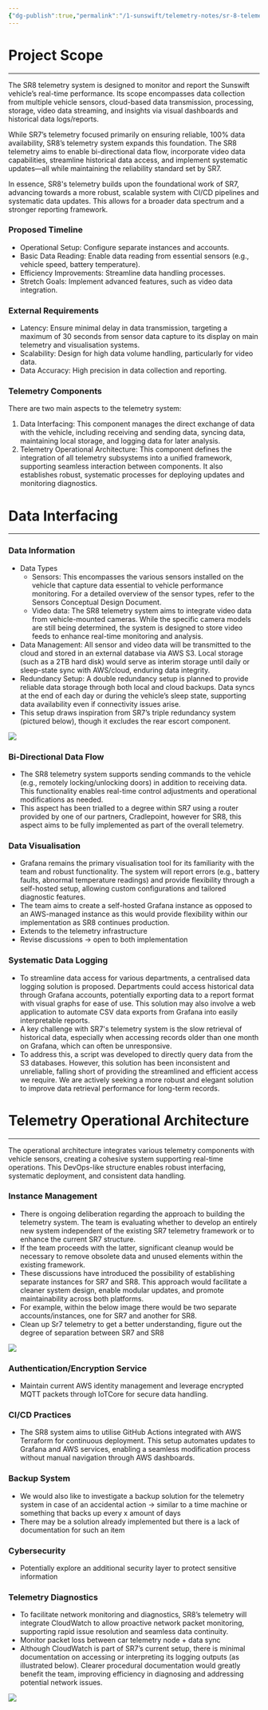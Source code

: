 ```yaml
---
{"dg-publish":true,"permalink":"/1-sunswift/telemetry-notes/sr-8-telemetry/sr-8-telemetry-reference-document/","created":"2024-12-08T10:42:56.082+11:00","updated":"2024-12-15T22:50:00.047+11:00"}
---
```


# Project Scope
---
The SR8 telemetry system is designed to monitor and report the Sunswift vehicle’s real-time performance. Its scope encompasses data collection from multiple vehicle sensors, cloud-based data transmission, processing, storage, video data streaming, and insights via visual dashboards and historical data logs/reports.

While SR7’s telemetry focused primarily on ensuring reliable, 100% data availability, SR8’s telemetry system expands this foundation. The SR8 telemetry aims to enable bi-directional data flow, incorporate video data capabilities, streamline historical data access, and implement systematic updates—all while maintaining the reliability standard set by SR7.

In essence, SR8's telemetry builds upon the foundational work of SR7, advancing towards a more robust, scalable system with CI/CD pipelines and systematic data updates. This allows for a broader data spectrum and a stronger reporting framework.

### Proposed Timeline
- Operational Setup: Configure separate instances and accounts.
- Basic Data Reading: Enable data reading from essential sensors (e.g., vehicle speed, battery temperature).
- Efficiency Improvements: Streamline data handling processes.
- Stretch Goals: Implement advanced features, such as video data integration.

### External Requirements
- Latency: Ensure minimal delay in data transmission, targeting a maximum of 30 seconds from sensor data capture to its display on main telemetry and visualisation systems.
- Scalability: Design for high data volume handling, particularly for video data.
- Data Accuracy: High precision in data collection and reporting.
  

### Telemetry Components
There are two main aspects to the telemetry system:
1. Data Interfacing: This component manages the direct exchange of data with the vehicle, including receiving and sending data, syncing data, maintaining local storage, and logging data for later analysis.
2. Telemetry Operational Architecture: This component defines the integration of all telemetry subsystems into a unified framework, supporting seamless interaction between components. It also establishes robust, systematic processes for deploying updates and monitoring diagnostics.


# Data Interfacing
---
### Data Information
- Data Types
	- Sensors: This encompasses the various sensors installed on the vehicle that capture data essential to vehicle performance monitoring. For a detailed overview of the sensor types, refer to the Sensors Conceptual Design Document.
	- Video data: The SR8 telemetry system aims to integrate video data from vehicle-mounted cameras. While the specific camera models are still being determined, the system is designed to store video feeds to enhance real-time monitoring and analysis.
- Data Management: All sensor and video data will be transmitted to the cloud and stored in an external database via AWS S3. Local storage (such as a 2TB hard disk) would serve as interim storage until daily or sleep-state sync with AWS/cloud, enduring data integrity.
- Redundancy Setup: A double redundancy setup is planned to provide reliable data storage through both local and cloud backups. Data syncs at the end of each day or during the vehicle’s sleep state, supporting data availability even if connectivity issues arise.
- This setup draws inspiration from SR7’s triple redundancy system (pictured below), though it excludes the rear escort component.
  
![](https://lh7-rt.googleusercontent.com/docsz/AD_4nXcwC2dGb0T5zTF39dYHBOgNO99n3mwS5h9JFet5HDeQJeBhJ6GZjOpfNF1DlKnzUalONTI1B0OwLSTJqKSVTISULMH1p3PobvA_V2De9gX7XG6BFsOXBLvEVoywquHAjgByg89uHw?key=Q2Y_RPBgfBC5WxLxHs-jHV1F)

### Bi-Directional Data Flow
- The SR8 telemetry system supports sending commands to the vehicle (e.g., remotely locking/unlocking doors) in addition to receiving data. This functionality enables real-time control adjustments and operational modifications as needed.
- This aspect has been trialled to a degree within SR7 using a router provided by one of our partners, Cradlepoint, however for SR8, this aspect aims to be fully implemented as part of the overall telemetry.

### Data Visualisation
- Grafana remains the primary visualisation tool for its familiarity with the team and robust functionality. The system will report errors (e.g., battery faults, abnormal temperature readings) and provide flexibility through a self-hosted setup, allowing custom configurations and tailored diagnostic features.
- The team aims to create a self-hosted Grafana instance as opposed to an AWS-managed instance as this would provide flexibility within our implementation as SR8 continues production.
- Extends to the telemetry infrastructure
- Revise discussions -> open to both implementation
  

### Systematic Data Logging
- To streamline data access for various departments, a centralised data logging solution is proposed. Departments could access historical data through Grafana accounts, potentially exporting data to a report format with visual graphs for ease of use. This solution may also involve a web application to automate CSV data exports from Grafana into easily interpretable reports.
- A key challenge with SR7's telemetry system is the slow retrieval of historical data, especially when accessing records older than one month on Grafana, which can often be unresponsive.
- To address this, a script was developed to directly query data from the S3 databases. However, this solution has been inconsistent and unreliable, falling short of providing the streamlined and efficient access we require. We are actively seeking a more robust and elegant solution to improve data retrieval performance for long-term records.
  

# Telemetry Operational Architecture
---
The operational architecture integrates various telemetry components with vehicle sensors, creating a cohesive system supporting real-time operations. This DevOps-like structure enables robust interfacing, systematic deployment, and consistent data handling.

### Instance Management
- There is ongoing deliberation regarding the approach to building the telemetry system. The team is evaluating whether to develop an entirely new system independent of the existing SR7 telemetry framework or to enhance the current SR7 structure. 
- If the team proceeds with the latter, significant cleanup would be necessary to remove obsolete data and unused elements within the existing framework.
- These discussions have introduced the possibility of establishing separate instances for SR7 and SR8. This approach would facilitate a cleaner system design, enable modular updates, and promote maintainability across both platforms.
- For example, within the below image there would be two separate accounts/instances, one for SR7 and another for SR8.
- Clean up Sr7 telemetry to get a better understanding, figure out the degree of separation between SR7 and SR8    

![](https://lh7-rt.googleusercontent.com/docsz/AD_4nXfbHAFUW7Ay1YnJi4ZNPwNIpTIsHxOwrJZyyX6EqQmwp-3Fatcz8YUkfZEwsQGeOYcSrljmnpDafPcc3m4Hg7VNWZovAqL6GM6rCDn3el5pZwqVdHEPJnTkA6_ZFaKQVrZ23sFaQw?key=Q2Y_RPBgfBC5WxLxHs-jHV1F)

  
### Authentication/Encryption Service
- Maintain current AWS identity management and leverage encrypted MQTT packets through IoTCore for secure data handling.


### CI/CD Practices
- The SR8 system aims to utilise GitHub Actions integrated with AWS Terraform for continuous deployment. This setup automates updates to Grafana and AWS services, enabling a seamless modification process without manual navigation through AWS dashboards.

### Backup System
- We would also like to investigate a backup solution for the telemetry system in case of an accidental action -> similar to a time machine or something that backs up every x amount of days    
- There may be a solution already implemented but there is a lack of documentation for such an item

### Cybersecurity
- Potentially explore an additional security layer to protect sensitive information

### Telemetry Diagnostics
- To facilitate network monitoring and diagnostics, SR8’s telemetry will integrate CloudWatch to allow proactive network packet monitoring, supporting rapid issue resolution and seamless data continuity.
- Monitor packet loss between car telemetry node + data sync
- Although CloudWatch is part of SR7’s current setup, there is minimal documentation on accessing or interpreting its logging outputs (as illustrated below). Clearer procedural documentation would greatly benefit the team, improving efficiency in diagnosing and addressing potential network issues.

  
![](https://lh7-rt.googleusercontent.com/docsz/AD_4nXeUZkFoYrWkd3kt60We1CllUI7n4vSoq3xrOwAzY8MAQ2EMCprkACHiAf_imbIEQIZPnSrtUt-4Mv4SfGqQs490bbjPCnFtM9jtbF9yWQzp-F4cAogVrrPoeEaEad5O12ojIxAL?key=Q2Y_RPBgfBC5WxLxHs-jHV1F)